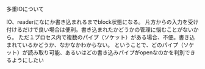 多重IOについて

IO、readerになにか書き込まれるまでblock状態になる。
片方からの入力を受け付けるだけで良い場合は便利。書き込まれたかどうかの管理に悩むことがないから。
ただ１プロセス内で複数のパイプ（ソケット）がある場合、不便。書き込まれているかどうか、なかなかわからない。
ということで、どのパイプ（ソケット）が読み取り可能、あるいはどの書き込みパイプがopenなのかを判別できるようにしたい 
